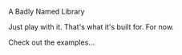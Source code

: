 A Badly Named Library

Just play with it. That's what it's built for. For now.

Check out the examples...